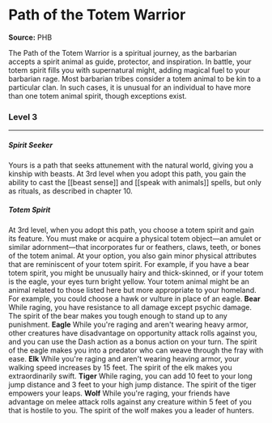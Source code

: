 # Path of the Totem Warrior

**Source:** PHB

The Path of the Totem Warrior is a spiritual journey, as the barbarian accepts a spirit animal as guide, protector, and inspiration. In battle, your totem spirit fills you with supernatural might, adding magical fuel to your barbarian rage.
Most barbarian tribes consider a totem animal to be kin to a particular clan. In such cases, it is unusual for an individual to have more than one totem animal spirit, though exceptions exist.

### Level 3
---
##### **Spirit Seeker**
Yours is a path that seeks attunement with the natural world, giving you a kinship with beasts. At 3rd level when you adopt this path, you gain the ability to cast the [[beast sense]] and [[speak with animals]] spells, but only as rituals, as described in chapter 10.

##### **Totem Spirit**
At 3rd level, when you adopt this path, you choose a totem spirit and gain its feature. You must make or acquire a physical totem object—an amulet or similar adornment—that incorporates fur or feathers, claws, teeth, or bones of the totem animal. At your option, you also gain minor physical attributes that are reminiscent of your totem spirit. For example, if you have a bear totem spirit, you might be unusually hairy and thick-skinned, or if your totem is the eagle, your eyes turn bright yellow.
Your totem animal might be an animal related to those listed here but more appropriate to your homeland. For example, you could choose a hawk or vulture in place of an eagle.
**Bear**
While raging, you have resistance to all damage except psychic damage. The spirit of the bear makes you tough enough to stand up to any punishment.
**Eagle**
While you're raging and aren't wearing heavy armor, other creatures have disadvantage on opportunity attack rolls against you, and you can use the Dash action as a bonus action on your turn. The spirit of the eagle makes you into a predator who can weave through the fray with ease.
**Elk**
While you're raging and aren't wearing heaving armor, your walking speed increases by 15 feet. The spirit of the elk makes you extraordinarily swift.
**Tiger**
While raging, you can add 10 feet to your long jump distance and 3 feet to your high jump distance. The spirit of the tiger empowers your leaps.
**Wolf**
While you're raging, your friends have advantage on melee attack rolls against any creature within 5 feet of you that is hostile to you. The spirit of the wolf makes you a leader of hunters.